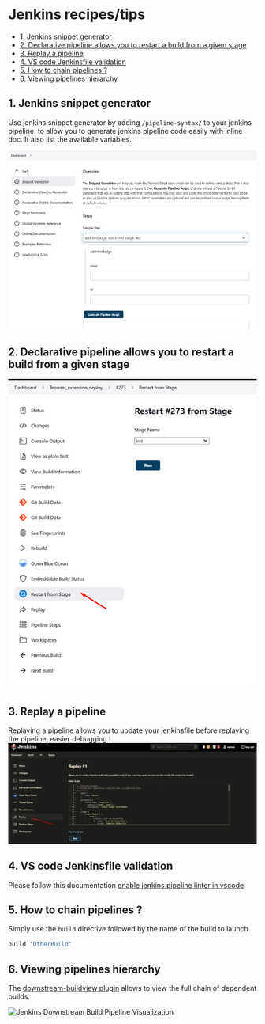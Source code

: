 # Jenkins recipes/tips

- [1. Jenkins snippet generator](#1-jenkins-snippet-generator)
- [2. Declarative pipeline allows you to restart a build from a given stage](#2-declarative-pipeline-allows-you-to-restart-a-build-from-a-given-stage)
- [3. Replay a pipeline](#3-replay-a-pipeline)
- [4. VS code Jenkinsfile validation](#4-vs-code-jenkinsfile-validation)
- [5. How to chain pipelines ?](#5-how-to-chain-pipelines-)
- [6. Viewing pipelines hierarchy](#6-viewing-pipelines-hierarchy)

## 1. Jenkins snippet generator

Use jenkins snippet generator by adding `/pipeline-syntax/` to your jenkins
pipeline. to allow you to generate jenkins pipeline code easily with inline doc.
It also list the available variables.

![jenkins snippet generator](images/snippetGenerator.png)

## 2. Declarative pipeline allows you to restart a build from a given stage

![restart from stage](images/restartFromStage.png)

## 3. Replay a pipeline

Replaying a pipeline allows you to update your jenkinsfile before replaying the
pipeline, easier debugging ! ![replay a pipeline](images/replayPipeline.png)

## 4. VS code Jenkinsfile validation

Please follow this documentation
[enable jenkins pipeline linter in vscode](https://github.com/fchastanet/coding_dojo_jenkins/blob/master/Exercise03%20-%20Full%20pipeline.md#step-01b---enable-jenkins-pipeline-linter-in-vscode)

## 5. How to chain pipelines ?

Simply use the `build` directive followed by the name of the build to launch

```groovy
build 'OtherBuild'
```

## 6. Viewing pipelines hierarchy

The
[downstream-buildview plugin](https://plugins.jenkins.io/downstream-buildview/)
allows to view the full chain of dependent builds.

![Jenkins Downstream Build Pipeline Visualization](https://raw.githubusercontent.com/jenkins-infra/plugins-wiki-docs/master/downstream-buildview/docs/images/downstream-buildview_screen1.JPG)
